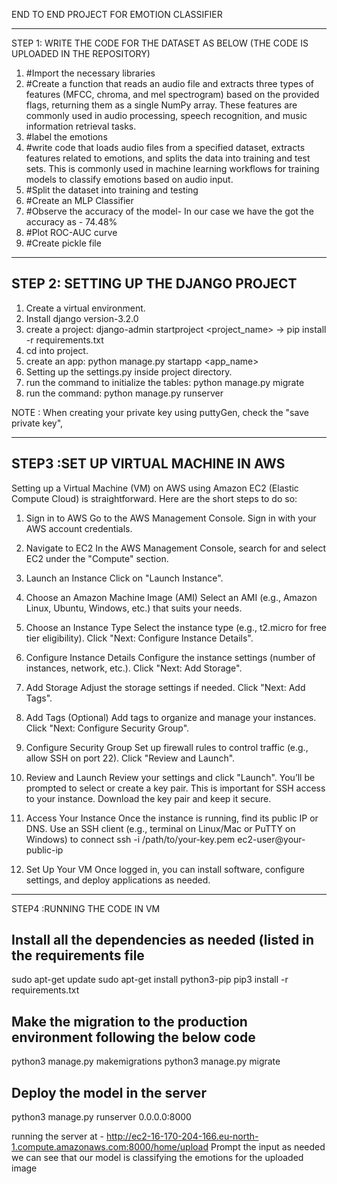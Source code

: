 
END TO END PROJECT FOR EMOTION CLASSIFIER

-------------------
STEP 1: WRITE THE CODE FOR THE DATASET AS BELOW (THE CODE IS UPLOADED IN THE REPOSITORY)

1. #Import the necessary libraries
2. #Create a function that reads an audio file and extracts three types of features (MFCC, chroma, and mel spectrogram) based on the provided flags, returning them as a single NumPy array. These features are commonly used in audio processing, speech recognition, and music information retrieval tasks.
3. #label the emotions
4. #write code that loads audio files from a specified dataset, extracts features related to emotions, and splits the data into training and test sets. This is commonly used in machine learning workflows for training models to classify emotions based on audio input.
5. #Split the dataset into training and testing
6. #Create an MLP Classifier
7. #Observe the accuracy of the model- In our case we have the got the accuracy as - 74.48%
8. #Plot ROC-AUC curve
9. #Create pickle file 

-----------------------------------------------

STEP 2: SETTING UP THE DJANGO PROJECT
----------------------------------------------------
1. Create a virtual environment.
2. Install django version-3.2.0
3. create a project: django-admin startproject <project_name>
-> pip install -r requirements.txt
4. cd into project.
5. create an app: python manage.py startapp <app_name>
6. Setting up the settings.py inside project directory.
7. run the command to initialize the tables: python manage.py migrate
8. run the command: python manage.py runserver
   
NOTE : When creating your private key using puttyGen, check the "save private key",

----------------------------------------------------
STEP3 :SET UP VIRTUAL MACHINE IN AWS
---------------------------------------------------
Setting up a Virtual Machine (VM) on AWS using Amazon EC2 (Elastic Compute Cloud) is straightforward. Here are the short steps to do so:

1. Sign in to AWS
Go to the AWS Management Console.
Sign in with your AWS account credentials.

2. Navigate to EC2
In the AWS Management Console, search for and select EC2 under the "Compute" section.

3. Launch an Instance
Click on "Launch Instance".

4. Choose an Amazon Machine Image (AMI)
Select an AMI (e.g., Amazon Linux, Ubuntu, Windows, etc.) that suits your needs.

5. Choose an Instance Type
Select the instance type (e.g., t2.micro for free tier eligibility).
Click "Next: Configure Instance Details".

6. Configure Instance Details
Configure the instance settings (number of instances, network, etc.).
Click "Next: Add Storage".

7. Add Storage
Adjust the storage settings if needed.
Click "Next: Add Tags".

8. Add Tags
(Optional) Add tags to organize and manage your instances.
Click "Next: Configure Security Group".

9. Configure Security Group
Set up firewall rules to control traffic (e.g., allow SSH on port 22).
Click "Review and Launch".

10. Review and Launch
Review your settings and click "Launch".
You’ll be prompted to select or create a key pair. This is important for SSH access to your instance. Download the key pair and keep it secure.

11. Access Your Instance
Once the instance is running, find its public IP or DNS.
Use an SSH client (e.g., terminal on Linux/Mac or PuTTY on Windows) to connect ssh -i /path/to/your-key.pem ec2-user@your-public-ip

12. Set Up Your VM
Once logged in, you can install software, configure settings, and deploy applications as needed.
-----------------------------------------------------------
STEP4 :RUNNING THE CODE IN VM

Install all the dependencies as needed (listed in the requirements file
-------------------------------------------------
sudo apt-get update
sudo apt-get install python3-pip
pip3 install -r requirements.txt


Make the migration to the production environment following the below code
------------------------------------------------------
python3 manage.py makemigrations
python3 manage.py migrate


Deploy the model in the server
---------------------------------------------------
python3 manage.py runserver 0.0.0.0:8000

running the server at - http://ec2-16-170-204-166.eu-north-1.compute.amazonaws.com:8000/home/upload
Prompt the input as needed we can see that our model is classifying the emotions for the uploaded image

